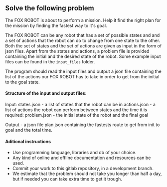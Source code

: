 ## Solve the following problem

The FOX ROBOT is about to perform a mission. Help it find the right plan for the mission by finding the fastest way to it's goal.

The FOX ROBOT can be any robot that has a set of possible states and and a set of actions that the robot can do to change from one state to the other. Both the set of states and the set of actions are given as input in the form of json files.
Apart from the states and actions, a problem file is provided containing the initial and the desired state of the robot.
Some example input files can be found in the `input_files` folder.

The program should read the input files and output a json file containing the list of the actions our FOX ROBOT has to take in order to get from the initial to the goal state.

#### Structure of the input and output files:

Input:
states.json  - a list of states that the robot can be in
actions.json - a list of actions the robot can perform between states and the time it is required:
problem.json - the initial state of the robot and the final goal

Output - a json file plan.json containing the fastests route to get from init to goal and the total time.

#### Aditional instructions

* Use programming language, libraries and db of your choice.
* Any kind of online and offline documentation and resources can be used.
* Commit your work to this gitlab repository, in a development branch.
* We estimate that the problem should not take you longer than half a day, but if needed you can take extra time to get it trough.
